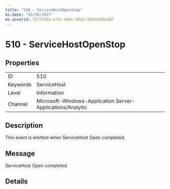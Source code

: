 ```yaml
---
title: "510 - ServiceHostOpenStop"
ms.date: "03/30/2017"
ms.assetid: 3377246a-e74c-4d4c-9dda-36d21bd5a48f
---
```

# 510 - ServiceHostOpenStop
## Properties  


|||  
|-|-|  
|ID|510|  
|Keywords|ServiceHost|  
|Level|Information|  
|Channel|Microsoft-Windows-Application Server-Applications/Analytic|  

## Description  
 This event is emitted when ServiceHost Open completed.  

## Message  
 ServiceHost Open completed.  

## Details
